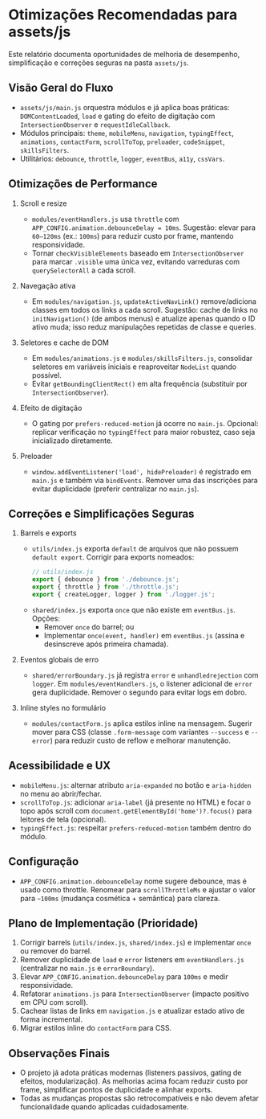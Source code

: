 # Otimizações Recomendadas para assets/js

Este relatório documenta oportunidades de melhoria de desempenho, simplificação e correções seguras na pasta `assets/js`.

## Visão Geral do Fluxo
- `assets/js/main.js` orquestra módulos e já aplica boas práticas: `DOMContentLoaded`, `load` e gating do efeito de digitação com `IntersectionObserver` e `requestIdleCallback`.
- Módulos principais: `theme`, `mobileMenu`, `navigation`, `typingEffect`, `animations`, `contactForm`, `scrollToTop`, `preloader`, `codeSnippet`, `skillsFilters`.
- Utilitários: `debounce`, `throttle`, `logger`, `eventBus`, `a11y`, `cssVars`.

## Otimizações de Performance
1. Scroll e resize
   - `modules/eventHandlers.js` usa `throttle` com `APP_CONFIG.animation.debounceDelay = 10ms`. Sugestão: elevar para `60–120ms` (ex.: `100ms`) para reduzir custo por frame, mantendo responsividade.
   - Tornar `checkVisibleElements` baseado em `IntersectionObserver` para marcar `.visible` uma única vez, evitando varreduras com `querySelectorAll` a cada scroll.

2. Navegação ativa
   - Em `modules/navigation.js`, `updateActiveNavLink()` remove/adiciona classes em todos os links a cada scroll. Sugestão: cache de links no `initNavigation()` (de ambos menus) e atualize apenas quando o ID ativo muda; isso reduz manipulações repetidas de classe e queries.

3. Seletores e cache de DOM
   - Em `modules/animations.js` e `modules/skillsFilters.js`, consolidar seletores em variáveis iniciais e reaproveitar `NodeList` quando possível.
   - Evitar `getBoundingClientRect()` em alta frequência (substituir por `IntersectionObserver`).

4. Efeito de digitação
   - O gating por `prefers-reduced-motion` já ocorre no `main.js`. Opcional: replicar verificação no `typingEffect` para maior robustez, caso seja inicializado diretamente.

5. Preloader
   - `window.addEventListener('load', hidePreloader)` é registrado em `main.js` e também via `bindEvents`. Remover uma das inscrições para evitar duplicidade (preferir centralizar no `main.js`).

## Correções e Simplificações Seguras
1. Barrels e exports
   - `utils/index.js` exporta `default` de arquivos que não possuem `default export`. Corrigir para exports nomeados:
     ```js
     // utils/index.js
     export { debounce } from './debounce.js';
     export { throttle } from './throttle.js';
     export { createLogger, logger } from './logger.js';
     ```
   - `shared/index.js` exporta `once` que não existe em `eventBus.js`. Opções:
     - Remover `once` do barrel; ou
     - Implementar `once(event, handler)` em `eventBus.js` (assina e desinscreve após primeira chamada).

2. Eventos globais de erro
   - `shared/errorBoundary.js` já registra `error` e `unhandledrejection` com `logger`. Em `modules/eventHandlers.js`, o listener adicional de `error` gera duplicidade. Remover o segundo para evitar logs em dobro.

3. Inline styles no formulário
   - `modules/contactForm.js` aplica estilos inline na mensagem. Sugerir mover para CSS (classe `.form-message` com variantes `--success` e `--error`) para reduzir custo de reflow e melhorar manutenção.

## Acessibilidade e UX
- `mobileMenu.js`: alternar atributo `aria-expanded` no botão e `aria-hidden` no menu ao abrir/fechar.
- `scrollToTop.js`: adicionar `aria-label` (já presente no HTML) e focar o topo após scroll com `document.getElementById('home')?.focus()` para leitores de tela (opcional).
- `typingEffect.js`: respeitar `prefers-reduced-motion` também dentro do módulo.

## Configuração
- `APP_CONFIG.animation.debounceDelay` nome sugere debounce, mas é usado como throttle. Renomear para `scrollThrottleMs` e ajustar o valor para `~100ms` (mudança cosmética + semântica) para clareza.

## Plano de Implementação (Prioridade)
1) Corrigir barrels (`utils/index.js`, `shared/index.js`) e implementar `once` ou remover do barrel.
2) Remover duplicidade de `load` e `error` listeners em `eventHandlers.js` (centralizar no `main.js` e `errorBoundary`).
3) Elevar `APP_CONFIG.animation.debounceDelay` para `100ms` e medir responsividade.
4) Refatorar `animations.js` para `IntersectionObserver` (impacto positivo em CPU com scroll).
5) Cachear listas de links em `navigation.js` e atualizar estado ativo de forma incremental.
6) Migrar estilos inline do `contactForm` para CSS.

## Observações Finais
- O projeto já adota práticas modernas (listeners passivos, gating de efeitos, modularização). As melhorias acima focam reduzir custo por frame, simplificar pontos de duplicidade e alinhar exports.
- Todas as mudanças propostas são retrocompatíveis e não devem afetar funcionalidade quando aplicadas cuidadosamente.